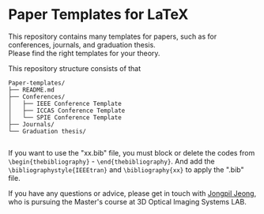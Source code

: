 # Paper Templates for LaTeX

This repository contains many templates for papers, such as for conferences, journals, and graduation thesis.<br/>
Please find the right templates for your theory.<br/>

This repository structure consists of that

```
Paper-templates/
├── README.md
├── Conferences/
│   ├── IEEE Conference Template
│   ├── ICCAS Conference Template
│   └── SPIE Conference Template
├── Journals/
└── Graduation thesis/


```
If you want to use the "xx.bib" file, you must block or delete the codes from `\begin{thebibliography}` - `\end{thebibliography}`.
And add the `\bibliographystyle{IEEEtran}` and `\bibliography{xx}` to apply the ".bib" file.




If you have any questions or advice, please get in touch with [Jongpil Jeong](jeong.jongpil383@mail.kyutech.jp), who is pursuing the Master's course at 3D Optical Imaging Systems LAB.<br/>




<!--

Paper-templates/
├── README.md
├── Conferences/
│   ├── IEEE Conference Template
│   ├── ICCAS Conference Template
│   ├── SPIE Conference Template
│   ├── assets/
│   └── index.html
├── Journals/
├── Graduation thesis/
│   └── index.html
├── src/
│   ├── assets/
│   │   └── logo.png
│   ├── components/
-->
